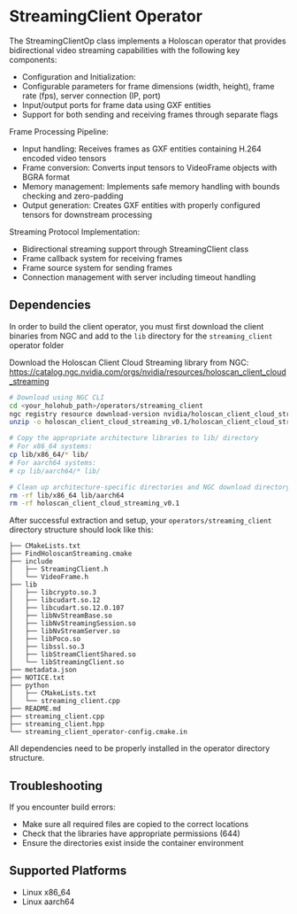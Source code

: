 # StreamingClient Operator

The StreamingClientOp class implements a Holoscan operator that provides bidirectional video streaming capabilities with the following key components:

- Configuration and Initialization:
- Configurable parameters for frame dimensions (width, height), frame rate (fps), server connection (IP, port)
- Input/output ports for frame data using GXF entities
- Support for both sending and receiving frames through separate flags

Frame Processing Pipeline:
- Input handling: Receives frames as GXF entities containing H.264 encoded video tensors
- Frame conversion: Converts input tensors to VideoFrame objects with BGRA format
- Memory management: Implements safe memory handling with bounds checking and zero-padding
- Output generation: Creates GXF entities with properly configured tensors for downstream processing

Streaming Protocol Implementation:
- Bidirectional streaming support through StreamingClient class
- Frame callback system for receiving frames
- Frame source system for sending frames
- Connection management with server including timeout handling


## Dependencies

In order to build the client operator, you must first download the client binaries from NGC and add to the `lib` directory for the `streaming_client` operator folder

Download the Holoscan Client Cloud Streaming library from NGC:
https://catalog.ngc.nvidia.com/orgs/nvidia/resources/holoscan_client_cloud_streaming

```bash
# Download using NGC CLI
cd <your_holohub_path>/operators/streaming_client
ngc registry resource download-version nvidia/holoscan_client_cloud_streaming:0.1
unzip -o holoscan_client_cloud_streaming_v0.1/holoscan_client_cloud_streaming.zip

# Copy the appropriate architecture libraries to lib/ directory
# For x86_64 systems:
cp lib/x86_64/* lib/
# For aarch64 systems:
# cp lib/aarch64/* lib/

# Clean up architecture-specific directories and NGC download directory
rm -rf lib/x86_64 lib/aarch64
rm -rf holoscan_client_cloud_streaming_v0.1
```

After successful extraction and setup, your `operators/streaming_client` directory structure should look like this:

```
├── CMakeLists.txt
├── FindHoloscanStreaming.cmake
├── include
│   ├── StreamingClient.h
│   └── VideoFrame.h
├── lib
│   ├── libcrypto.so.3
│   ├── libcudart.so.12
│   ├── libcudart.so.12.0.107
│   ├── libNvStreamBase.so
│   ├── libNvStreamingSession.so
│   ├── libNvStreamServer.so
│   ├── libPoco.so
│   ├── libssl.so.3
│   ├── libStreamClientShared.so
│   └── libStreamingClient.so
├── metadata.json
├── NOTICE.txt
├── python
│   ├── CMakeLists.txt
│   └── streaming_client.cpp
├── README.md
├── streaming_client.cpp
├── streaming_client.hpp
└── streaming_client_operator-config.cmake.in
```

All dependencies need to be properly installed in the operator directory structure.

## Troubleshooting

If you encounter build errors:
- Make sure all required files are copied to the correct locations
- Check that the libraries have appropriate permissions (644)
- Ensure the directories exist inside the container environment 

## Supported Platforms

- Linux x86_64
- Linux aarch64
